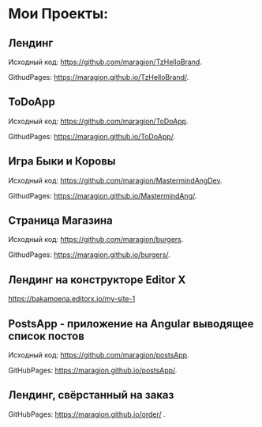 # Мои Проекты:

## Лендинг

Исходный код: https://github.com/maragion/TzHelloBrand.

GithudPages: https://maragion.github.io/TzHelloBrand/.

## ToDoApp

Исходный код: https://github.com/maragion/ToDoApp.

GithudPages: https://maragion.github.io/ToDoApp/.


## Игра Быки и Коровы

Исходный код: https://github.com/maragion/MastermindAngDev.

GithudPages: https://maragion.github.io/MastermindAng/.


## Страница Магазина
Исходный код: https://github.com/maragion/burgers.

GithudPages: https://maragion.github.io/burgers/.


## Лендинг на конструкторе Editor X

https://bakamoena.editorx.io/my-site-1


## PostsApp - приложение на Angular выводящее список постов

Исходный код: https://github.com/maragion/postsApp.

GitHubPages: https://maragion.github.io/postsApp/.

## Лендинг, свёрстанный на заказ

GitHubPages: https://maragion.github.io/order/ .
